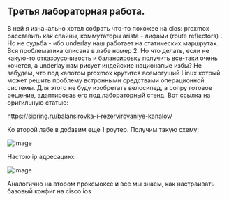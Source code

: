 ## Третья лабораторная работа.

В ней я изначально хотел собрать что-то похожее на clos: proxmox расставить как спайны, коммутаторы arista - лифами (route reflectors) . Но не судьба - ибо underlay наш работает на статических маршрутах. Вся проблематика описана в лабе номер 2.
Но что делать, если не какую-то отказоусочивость и балансировку получить все-таки очень хочется, а underlay нам рисует индейские националые избы? Не забудем, что под капотом proxmox крутится всемогущий Linux котрый может решить проблему встронными средствами операционной системы. Для этого не буду изобретать велосипед, а сопру готовое решение, адаптировав его под лабораторный стенд. Вот ссылка на оригильную статью:

https://sipring.ru/balansirovka-i-rezervirovaniye-kanalov/

Ко второй лабе в добавим еще 1 роутер. Получим такую схему:

![image](https://github.com/user-attachments/assets/149dd703-79d8-4e63-a9b8-39f8dda3851c)

Настою ip адресацию:

![image](https://github.com/user-attachments/assets/a8e1c51b-70bc-4e2c-9cfe-df47b40c32f1)

Аналогично на втором проксмоксе и все мы знаем, как настраивать базовый конфиг на cisco ios





